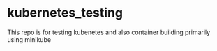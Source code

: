 # kubernetes_testing
This repo is for testing kubenetes and also container building primarily using minikube
